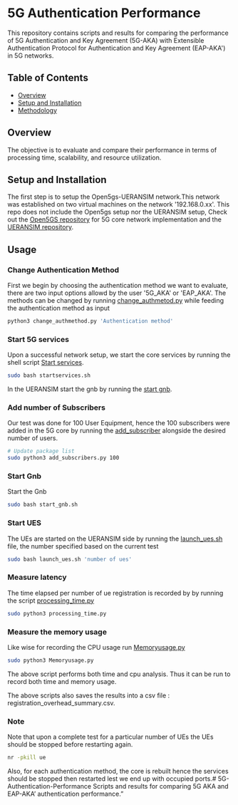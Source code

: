 # 5G Authentication Performance

This repository contains scripts and results for comparing the performance of 5G Authentication and Key Agreement (5G-AKA) with Extensible Authentication Protocol for Authentication and Key Agreement (EAP-AKA') in 5G networks.

## Table of Contents

- [Overview](#overview)
- [Setup and Installation](#setup-and-installation)
- [Methodology](#usage)

## Overview

The objective is to evaluate and compare their performance in terms of processing time, scalability, and resource utilization.

## Setup and Installation
The first step is to setup the Open5gs-UERANSIM network.This network was established on two virtual machines on the network '192.168.0.xx'.
This repo does not include the Open5gs setup nor the UERANSIM setup, Check out the [Open5GS repository](https://github.com/open5gs/open5gs) for 5G core network implementation and the [UERANSIM repository](https://github.com/aligungr/UERANSIM).

## Usage
### Change Authentication Method
First we begin by choosing the authentication method we want to evaluate, there are two input options allowd by the user '5G_AKA' or 'EAP_AKA'.
The methods can be changed by running [change_authmetod.py](change_authmetod.py) while feeding the authentication method as input
```bash
python3 change_authmethod.py 'Authentication method'
```
### Start 5G services
Upon a successful network setup, we start the core services by running the shell script [Start services](startservices.sh).
```bash
sudo bash startservices.sh
```
In the UERANSIM start the gnb by running the [start gnb](start_gnb.sh).
### Add number of Subscribers
Our test was done for 100 User Equipment, hence the 100 subscribers were added in the 5G core by running the [add_subscriber](add_subscribers.py) alongside the desired number of users. 
```bash
# Update package list
sudo python3 add_subscribers.py 100
```
### Start Gnb
Start the Gnb
```bash 
sudo bash start_gnb.sh 

```
### Start UES
The UEs are started on the UERANSIM side by running the [launch_ues.sh](launch_ues.sh) file, the number specified based on the current test
```bash 
sudo bash launch_ues.sh 'number of ues'

```
### Measure latency 
The time elapsed per number of ue registration is recorded by by running the script [processing_time.py](processing_time.py) 
```bash 
sudo python3 processing_time.py

```
### Measure the memory usage
Like wise for recording the CPU usage run [Memoryusage.py](Memoryusage.py) 
```bash 
sudo python3 Memoryusage.py

```
The above script performs both time and cpu analysis. Thus it can be run to record both time and memory usage. 

The above scripts also saves the results into a csv file : registration_overhead_summary.csv.

### Note
Note that upon a complete test for a particular number of UEs the UEs should be stopped before restarting again.

```bash 
nr -pkill ue 
```

Also, for each authentication method, the core is rebuilt hence the services should be stopped then restarted lest we end up with occupied ports.# 5G-Authentication-Performance
Scripts and results for comparing 5G AKA and EAP-AKA’ authentication performance.”
